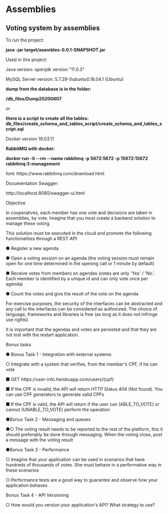# Assemblies
 Voting system by assemblies
 ---
 <p>To run the project:
 <p><b>java -jar target/asembles-0.0.1-SNAPSHOT.jar </b>
 
 <p>Used in this project:
 <p>Java version: openjdk version "11.0.3" 
 <p>MySQL Server version: 5.7.29-0ubuntu0.18.04.1 (Ubuntu)
 <p> <b>dump from the database is in the folder:  </b>
  <p> <b> /db_files/Dump20200607  </b>
  <p>or
  <p> <b>there is a script to create all the tables: </b>
    <b>db_files/create_schema_and_tables_script/create_schema_and_tables_script.sql </b>
 <p>Docker version 19.03.11
 <p> <b>RabbitMQ with docker: </b>
<p> <b>docker run -it --rm --name rabbitmq -p 5672:5672 -p 15672:15672 rabbitmq:3-management </b>
<p>font:
 https://www.rabbitmq.com/download.html
<p>Documentation Swagger:
<p>http://localhost:8080/swagger-ui.html
 
<p>Objective
<p>In cooperatives, each member has one vote and decisions are taken in assemblies,
by vote. Imagine that you must create a backend solution to manage these
voting.
<p>This solution must be executed in the cloud and promote the following functionalities through
a REST API:
<p>● Register a new agenda
<p>● Open a voting session on an agenda (the voting session must remain open for one
time determined in the opening call or 1 minute by default)
<p>● Receive votes from members on agendas (votes are only 'Yes' / 'No.'. Each member
is identified by a unique id and can only vote once per agenda)
<p>● Count the votes and give the result of the vote on the agenda

<p>For exercise purposes, the security of the interfaces can be abstracted and any call to the
interfaces can be considered as authorized. The choice of language, frameworks and
libraries is free (as long as it does not infringe use rights).
<p>It is important that the agendas and votes are persisted and that they are not lost with the restart
application.
<p>Bonus tasks
<p>● Bonus Task 1 - Integration with external systems
<p>○ Integrate with a system that verifies, from the member's CPF, if he can
vote
<p>■ GET https://user-info.herokuapp.com/users/{cpf}
<p>■ If the CPF is invalid, the API will return HTTP Status 404 (Not found).
You can use CPF generators to generate valid CPFs
<p>■ If the CPF is valid, the API will return if the user can (ABLE_TO_VOTE)
or cannot (UNABLE_TO_VOTE) perform the operation

<p>●Bonus Task 2 - Messaging and queues
<p>●○ The voting result needs to be reported to the rest of the platform, this
it should preferably be done through messaging. When the
voting close, post a message with the voting result

<p>●Bonus Task 3 - Performance
<p>○ Imagine that your application can be used in scenarios that have hundreds of
thousands of votes. She must behave in a performative way in these scenarios
<p>○ Performance tests are a good way to guarantee and observe how your
application behaves
<p>Bonus Task 4 - API Versioning
<p>○ How would you version your application's API? What strategy to use?
